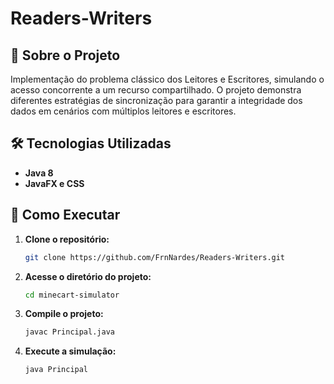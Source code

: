 # Readers-Writers

## 📌 Sobre o Projeto
Implementação do problema clássico dos Leitores e Escritores, simulando o acesso concorrente a um recurso compartilhado. O projeto demonstra diferentes estratégias de sincronização para garantir a integridade dos dados em cenários com múltiplos leitores e escritores.

## 🛠️ Tecnologias Utilizadas
- **Java 8**
- **JavaFX e CSS**

## 🚀 Como Executar
1. **Clone o repositório:**
   ```sh
   git clone https://github.com/FrnNardes/Readers-Writers.git
   ```
2. **Acesse o diretório do projeto:**
   ```sh
   cd minecart-simulator
   ```
3. **Compile o projeto:**
   ```sh
   javac Principal.java
   ```
4. **Execute a simulação:**
   ```sh
   java Principal
   ```
